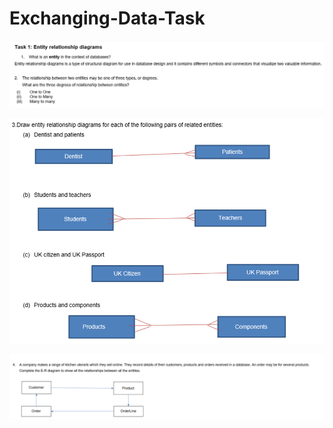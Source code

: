 # Exchanging-Data-Task

![alt text](https://github.com/olufemiode554/Exchanging-Data-Task/blob/693d30a1bb7387a92839279eba269c3d27bfab3a/Capture%201&%202.PNG)

![alt text](https://github.com/olufemiode554/Exchanging-Data-Task/blob/db54957538e2541116f2cb4695eb5e56d7302ff9/Capture%203.PNG)

![alt text](https://github.com/olufemiode554/Exchanging-Data-Task/blob/1a0eb903de0da2a55ee3e0f605e49bf52d87f1b2/Capture%204.PNG)
